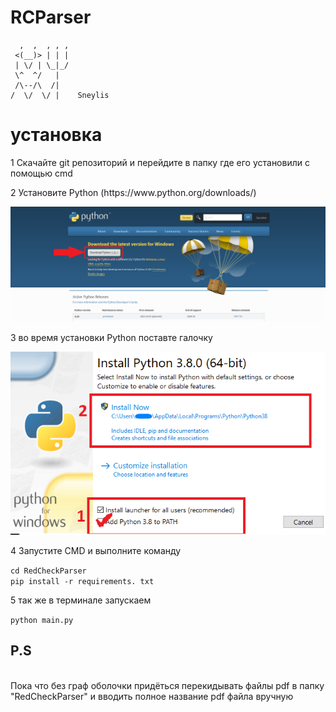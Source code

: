 # RCParser

      ,  ,  , , ,
     <(__)> | | |
     | \/ | \_|_/
     \^  ^/   |
     /\--/\  /|
    /  \/  \/ |    Sneylis


<h1>установка</h1>

<p>1 Скачайте git репозиторий и перейдите в папку где его установили с помощью cmd</p>
<p>2 Установите Python (https://www.python.org/downloads/)</p>
<img src='img1.png'>
<p>3 во время установки Python поставте галочку</p>
<img src='img2.png'>
<p>4 Запустите CMD и выполните команду</p>
<code>cd RedCheckParser</code>
<br>
<code>pip install -r requirements. txt</code>
<br>
<p>5 так же в терминале запускаем </p>
<code>python main.py</code>
<h2>P.S</h2>
<br>
<span> Пока что без граф оболочки придёться перекидывать файлы pdf в папку "RedCheckParser" и вводить полное название pdf файла вручную </span>



